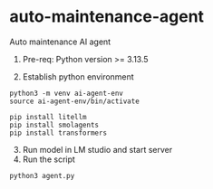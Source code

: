 # auto-maintenance-agent
Auto maintenance AI agent

1. Pre-req:
   Python version >= 3.13.5

2. Establish python environment

```shell
python3 -m venv ai-agent-env
source ai-agent-env/bin/activate

pip install litellm
pip install smolagents
pip install transformers
```

3. Run model in LM studio and start server
4. Run the script

```shell
python3 agent.py
```


